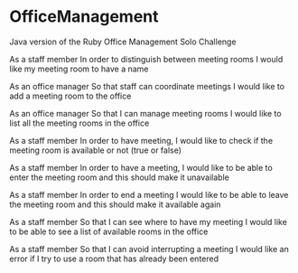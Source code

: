 # OfficeManagement
Java version of the Ruby Office Management Solo Challenge

As a staff member
In order to distinguish between meeting rooms
I would like my meeting room to have a name

As an office manager
So that staff can coordinate meetings
I would like to add a meeting room to the office

As an office manager
So that I can manage meeting rooms
I would like to list all the meeting rooms in the office

As a staff member
In order to have meeting,
I would like to check if the meeting room is available or not (true or false)

As a staff member
In order to have a meeting,
I would like to be able to enter the meeting room and this should make it unavailable

As a staff member
In order to end a meeting
I would like to be able to leave the meeting room and this should make it available again

As a staff member
So that I can see where to have my meeting
I would like to be able to see a list of available rooms in the office

As a staff member
So that I can avoid interrupting a meeting
I would like an error if I try to use a room that has already been entered